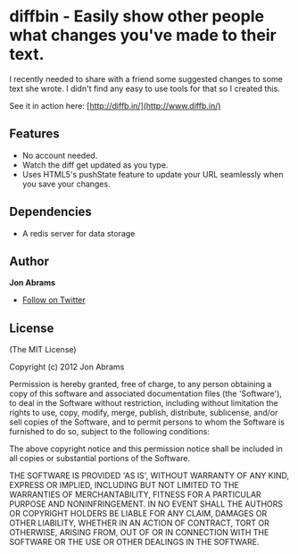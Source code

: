 diffbin - Easily show other people what changes you've made to their text.
===

I recently needed to share with a friend some suggested changes to some text she wrote. I didn't find any easy to use tools for that so I created this.

See it in action here: [http://diffb.in/](http://www.diffb.in/)
## Features
- No account needed.
- Watch the diff get updated as you type.
- Uses HTML5's pushState feature to update your URL seamlessly when you save your changes.

## Dependencies
- A redis server for data storage

## Author
**Jon Abrams**

- [Follow on Twitter](http://twitter.com/JonathanAbrams)

## License

(The MIT License)

Copyright (c) 2012 Jon Abrams

Permission is hereby granted, free of charge, to any person obtaining a copy of this software and associated documentation files (the 'Software'), to deal in the Software without restriction, including without limitation the rights to use, copy, modify, merge, publish, distribute, sublicense, and/or sell copies of the Software, and to permit persons to whom the Software is furnished to do so, subject to the following conditions:

The above copyright notice and this permission notice shall be included in all copies or substantial portions of the Software.

THE SOFTWARE IS PROVIDED 'AS IS', WITHOUT WARRANTY OF ANY KIND, EXPRESS OR IMPLIED, INCLUDING BUT NOT LIMITED TO THE WARRANTIES OF MERCHANTABILITY, FITNESS FOR A PARTICULAR PURPOSE AND NONINFRINGEMENT. IN NO EVENT SHALL THE AUTHORS OR COPYRIGHT HOLDERS BE LIABLE FOR ANY CLAIM, DAMAGES OR OTHER LIABILITY, WHETHER IN AN ACTION OF CONTRACT, TORT OR OTHERWISE, ARISING FROM, OUT OF OR IN CONNECTION WITH THE SOFTWARE OR THE USE OR OTHER DEALINGS IN THE SOFTWARE.

